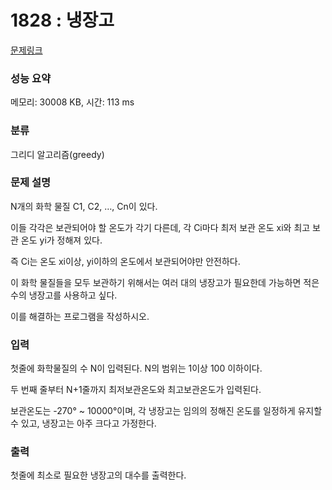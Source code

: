 # 1828 : 냉장고

[문제링크](http://www.jungol.co.kr/bbs/board.php?bo_table=pbank&wr_id=1101&sca=99&sfl=wr_hit&stx=1828)

### 성능 요약

메모리: 30008 KB, 시간: 113 ms

### 분류
그리디 알고리즘(greedy)

### 문제 설명
N개의 화학 물질 C1, C2, …, Cn이 있다.

이들 각각은 보관되어야 할 온도가 각기 다른데, 각 Ci마다 최저 보관 온도 xi와 최고 보관 온도 yi가 정해져 있다.

즉 Ci는 온도 xi이상, yi이하의 온도에서 보관되어야만 안전하다.


이 화학 물질들을 모두 보관하기 위해서는 여러 대의 냉장고가 필요한데 가능하면 적은 수의 냉장고를 사용하고 싶다.

이를 해결하는 프로그램을 작성하시오.

### 입력

첫줄에 화학물질의 수 N이 입력된다. N의 범위는 1이상 100 이하이다.

두 번째 줄부터 N+1줄까지 최저보관온도와 최고보관온도가 입력된다.

보관온도는 -270° ~ 10000°이며, 각 냉장고는 임의의 정해진 온도를 일정하게 유지할 수 있고, 냉장고는 아주 크다고 가정한다.

### 출력

첫줄에 최소로 필요한 냉장고의 대수를 출력한다.